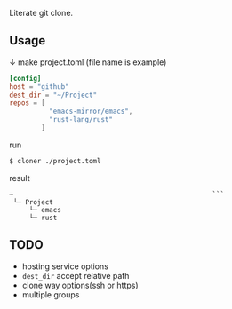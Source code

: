 Literate git clone.

## Usage

↓ make project.toml (file name is example)
```toml
[config]
host = "github"
dest_dir = "~/Project"
repos = [
          "emacs-mirror/emacs",
          "rust-lang/rust"
        ]
```

run
```sh
$ cloner ./project.toml
```

result
```
~                                                  ```
 └─ Project
     └─ emacs
     └─ rust
```

## TODO

- hosting service options
- `dest_dir` accept relative path
- clone way options(ssh or https)
- multiple groups

